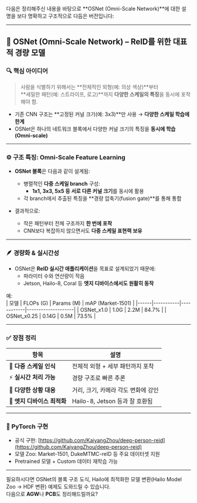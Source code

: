 다음은 정리해주신 내용을 바탕으로 **OSNet (Omni-Scale Network)**에 대한 설명을 보다 명확하고 구조적으로 다듬은 버전입니다:

---

## 🧠 OSNet (Omni-Scale Network) – ReID를 위한 대표적 경량 모델

### 🔍 핵심 아이디어
> 사람을 식별하기 위해서는 **전체적인 외형(예: 의상 색상)**부터  
> **세밀한 패턴(예: 스트라이프, 로고)**까지 **다양한 스케일의 특징**을 동시에 포착해야 함.

- 기존 CNN 구조는 **고정된 커널 크기(예: 3x3)**만 사용 → **다양한 스케일 학습에 한계**
- OSNet은 하나의 네트워크 블록에서 다양한 커널 크기의 특징을 **동시에 학습(Omni-scale)**

---

### ⚙️ 구조 특징: Omni-Scale Feature Learning

- **OSNet 블록**은 다음과 같이 설계됨:
  - 병렬적인 **다중 스케일 branch** 구성:
    - **1x1, 3x3, 5x5 등 서로 다른 커널 크기**를 동시에 활용
  - 각 branch에서 추출된 특징을 **경량 압축기(fusion gate)**를 통해 통합

- 결과적으로:
  - 작은 패턴부터 전체 구조까지 **한 번에 포착**
  - CNN보다 복잡하지 않으면서도 **다중 스케일 표현력 보유**

---

### 🪶 경량화 & 실시간성

- OSNet은 **ReID 실시간 애플리케이션**을 목표로 설계되었기 때문에:
  - 파라미터 수와 연산량이 작음
  - Jetson, Hailo-8, Coral 등 **엣지 디바이스에서도 원활히 동작**

예:  
| 모델 | FLOPs (G) | Params (M) | mAP (Market-1501) |
|------|-----------|------------|--------------------|
| OSNet_x1.0 | 1.0G | 2.2M | 84.7% |
| OSNet_x0.25 | 0.14G | 0.5M | 73.5% |

---

### ✅ 장점 정리

| 항목 | 설명 |
|------|------|
| 🎯 **다중 스케일 인식** | 전체적 외형 + 세부 패턴까지 포착 |
| ⚡ **실시간 처리 가능** | 경량 구조로 빠른 추론 |
| 🎥 **다양한 상황 대응** | 거리, 크기, 카메라 각도 변화에 강인 |
| 🔌 **엣지 디바이스 최적화** | Hailo-8, Jetson 등과 잘 호환됨 |

---

### 🔗 PyTorch 구현

- 공식 구현: [https://github.com/KaiyangZhou/deep-person-reid](https://github.com/KaiyangZhou/deep-person-reid)
- 모델 Zoo: Market-1501, DukeMTMC-reID 등 주요 데이터셋 지원
- Pretrained 모델 + Custom 데이터 재학습 가능

---

필요하시다면 OSNet의 블록 구조 도식, Hailo에 최적화한 모델 변환(Hailo Model Zoo → HDF 변환) 예제도 도와드릴 수 있습니다.  
다음으로 **AGW**나 **PCB**도 정리해드릴까요?

